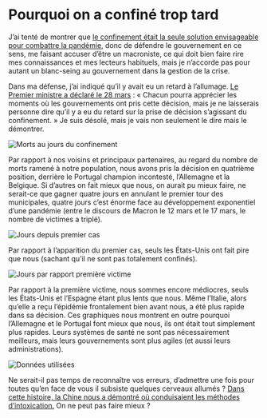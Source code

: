 # Pourquoi on a confiné trop tard

J’ai tenté de montrer que [le confinement était la seule solution envisageable pour combattre la pandémie](https://tcrouzet.com/2020/04/05/pourquoi-le-confinement-etait-la-seule-strategie-possible/), donc de défendre le gouvernement en ce sens, me faisant accuser d’être un macroniste, ce qui doit bien faire rire mes connaissances et mes lecteurs habituels, mais je n’accorde pas pour autant un blanc-seing au gouvernement dans la gestion de la crise.<span id="more-53894"></span>

Dans ma défense, j’ai indiqué qu’il y avait eu un retard à l’allumage. [Le Premier ministre a déclaré le 28 mars](https://www.bfmtv.com/mediaplayer/video/edouard-philippe-je-ne-laisserai-personne-dire-qu-il-y-a-eu-du-retard-sur-la-prise-de-decision-s-agissant-du-confinement-1234506.html) : « Chacun pourra apprécier les moments où les gouvernements ont pris cette décision, mais je ne laisserais personne dire qu’il y a eu du retard sur la prise de décision s’agissant du confinement. » Je suis désolé, mais je vais non seulement le dire mais le démontrer.

![Morts au jours du confinement](https://tcrouzet.com/images_tc/2020/04/mensonge1.png)

Par rapport à nos voisins et principaux partenaires, au regard du nombre de morts ramené à notre population, nous avons pris la décision en quatrième position, derrière le Portugal champion incontesté, l’Allemagne et la Belgique. Si d’autres on fait mieux que nous, on aurait pu mieux faire, ne serait-ce que gagner quatre jours en annulant le premier tour des municipales, quatre jours c’est énorme face au développement exponentiel d’une pandémie (entre le discours de Macron le 12 mars et le 17 mars, le nombre de victimes a triplé).

![Jours depuis premier  cas](https://tcrouzet.com/images_tc/2020/04/mensonge2.png)

Par rapport à l’apparition du premier cas, seuls les États-Unis ont fait pire que nous (sachant qu’il ne sont pas totalement confinés).

![Jours par rapport première victime](https://tcrouzet.com/images_tc/2020/04/mensonge3.png)

Par rapport à la première victime, nous sommes encore médiocres, seuls les États-Unis et l’Espagne étant plus lents que nous. Même l’Italie, alors qu’elle a reçu l’épidémie frontalement bien avant nous, a été plus rapide dans sa décision. Ces graphiques nous montrent en outre pourquoi l’Allemagne et le Portugal font mieux que nous, ils ont était tout simplement plus rapides. Leurs systèmes de santé ne sont pas nécessairement meilleurs, mais leurs gouvernements sont plus agiles (et aussi leurs administrations).

![Données utilisées](https://tcrouzet.com/images_tc/2020/04/mensonge4.png)

Ne serait-il pas temps de reconnaître vos erreurs, d’admettre une fois pour toutes qu’en face de vous il subsiste quelques cerveaux allumés ? [Dans cette histoire, la Chine nous a démontré où conduisaient les méthodes d’intoxication.](https://tcrouzet.com/2020/04/07/le-mensonge-chinois/) On ne peut pas faire mieux ?